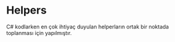 # Helpers

C# kodlarken en çok ihtiyaç duyulan helperların ortak bir noktada toplanması için yapılmıştır.
